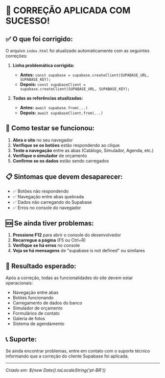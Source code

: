 # 🎉 CORREÇÃO APLICADA COM SUCESSO!

## ✅ O que foi corrigido:

O arquivo `index.html` foi atualizado automaticamente com as seguintes correções:

1. **Linha problemática corrigida:**
   - **Antes:** `const supabase = supabase.createClient(SUPABASE_URL, SUPABASE_KEY);`
   - **Depois:** `const supabaseClient = supabase.createClient(SUPABASE_URL, SUPABASE_KEY);`

2. **Todas as referências atualizadas:**
   - **Antes:** `await supabase.from(...)`
   - **Depois:** `await supabaseClient.from(...)`

## 🧪 Como testar se funcionou:

1. **Abra o site** no seu navegador
2. **Verifique se os botões** estão respondendo ao clique
3. **Teste a navegação** entre as abas (Catálogo, Simulador, Agenda, etc.)
4. **Verifique o simulador** de orçamento
5. **Confirme se os dados** estão sendo carregados

## 📋 Sintomas que devem desaparecer:

- ✅ Botões não respondendo
- ✅ Navegação entre abas quebrada
- ✅ Dados não carregando do Supabase
- ✅ Erros no console do navegador

## 🆘 Se ainda tiver problemas:

1. **Pressione F12** para abrir o console do desenvolvedor
2. **Recarregue a página** (F5 ou Ctrl+R)
3. **Verifique se há erros** no console
4. **Veja se há mensagens** de "supabase is not defined" ou similares

## 🎯 Resultado esperado:

Após a correção, todas as funcionalidades do site devem estar operacionais:
- Navegação entre abas
- Botões funcionando
- Carregamento de dados do banco
- Simulador de orçamento
- Formulários de contato
- Galeria de fotos
- Sistema de agendamento

## 📞 Suporte:

Se ainda encontrar problemas, entre em contato com o suporte técnico informando que a correção do cliente Supabase foi aplicada.

---
*Criado em: ${new Date().toLocaleString('pt-BR')}*